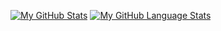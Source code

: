 
[![My GitHub Stats](https://github-readme-stats-sigma-five.vercel.app/api/?username=aayog&count_private=true&theme=tokyonight&showicons=true)]()
[![My GitHub Language Stats](https://github-readme-stats-sigma-five.vercel.app/api/top-langs/?username=aayog&langs_count=5&theme=tokyonight)]()
